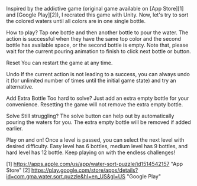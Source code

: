 Inspired by the addictive game (original game available on [App Store][1] and [Google Play][2]), I recrated this game with Unity. Now, let's try to sort the colored waters until all colors are in one single bottle.

How to play?
Tap one bottle and then another bottle to pour the water. The action is successful when they have the same top color and the second bottle has available space, or the second bottle is empty. Note that, please wait for the current pouring animation to finish to click next bottle or button.

Reset
You can restart the game at any time.

Undo
If the current action is not leading to a success, you can always undo it (for unlimited number of times until the initial game state) and try an alternative.

Add Extra Bottle
Too hard to solve? Just add an extra empty bottle for your convenience. Resetting the game will not remove the extra empty bottle.

Solve
Still struggling? The solve button can help out by automatically pouring the waters for you. The extra empty bottle will be removed if added earlier.

Play on and on!
Once a level is passed, you can select the next level with desired difficulty. Easy level has 6 bottles, medium level has 9 bottles, and hard level has 12 bottle. Keep playing on with the endless challenges!

[1] https://apps.apple.com/us/app/water-sort-puzzle/id1514542157 "App Store"
[2] https://play.google.com/store/apps/details?id=com.gma.water.sort.puzzle&hl=en_US&gl=US "Google Play"
